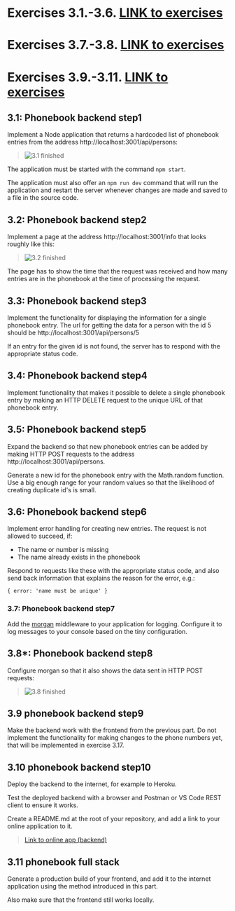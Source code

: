 # Exercises 3.1.-3.6. [LINK to exercises](https://fullstackopen.com/en/part3/node_js_and_express#exercises-3-1-3-6)

# Exercises 3.7.-3.8. [LINK to exercises](https://fullstackopen.com/en/part3/node_js_and_express#exercises-3-7-3-8)

# Exercises 3.9.-3.11. [LINK to exercises](https://fullstackopen.com/en/part3/deploying_app_to_internet#exercises-3-9-3-11)

## 3.1: Phonebook backend step1

Implement a Node application that returns a hardcoded list of phonebook entries from the address http://localhost:3001/api/persons:

> ![3.1 finished](https://fullstackopen.com/static/26ba32b70d616dfcb3b205941d6f8300/14be6/22e.png)

The application must be started with the command ```npm start```.

The application must also offer an ```npm run dev``` command that will run the application and restart the server whenever changes are made and saved to a file in the source code.

## 3.2: Phonebook backend step2
Implement a page at the address http://localhost:3001/info that looks roughly like this:

> ![3.2 finished](https://fullstackopen.com/static/40586be0ef70567dd132f7c371728283/14be6/23ea.png)

The page has to show the time that the request was received and how many entries are in the phonebook at the time of processing the request.

## 3.3: Phonebook backend step3
Implement the functionality for displaying the information for a single phonebook entry. The url for getting the data for a person with the id 5 should be http://localhost:3001/api/persons/5

If an entry for the given id is not found, the server has to respond with the appropriate status code.

## 3.4: Phonebook backend step4
Implement functionality that makes it possible to delete a single phonebook entry by making an HTTP DELETE request to the unique URL of that phonebook entry.

## 3.5: Phonebook backend step5
Expand the backend so that new phonebook entries can be added by making HTTP POST requests to the address http://localhost:3001/api/persons.

Generate a new id for the phonebook entry with the Math.random function. Use a big enough range for your random values so that the likelihood of creating duplicate id's is small.

## 3.6: Phonebook backend step6
Implement error handling for creating new entries. The request is not allowed to succeed, if:

* The name or number is missing
*  The name already exists in the phonebook

Respond to requests like these with the appropriate status code, and also send back information that explains the reason for the error, e.g.:

```{ error: 'name must be unique' }```

### 3.7: Phonebook backend step7
Add the [morgan](https://github.com/expressjs/morgan) middleware to your application for logging. Configure it to log messages to your console based on the tiny configuration.

## 3.8*: Phonebook backend step8
Configure morgan so that it also shows the data sent in HTTP POST requests:

> ![3.8 finished](https://fullstackopen.com/static/4ed4b48465d48df517158501c0be187e/14be6/24.png)

## 3.9 phonebook backend step9
Make the backend work with the frontend from the previous part. Do not implement the functionality for making changes to the phone numbers yet, that will be implemented in exercise 3.17.

## 3.10 phonebook backend step10
Deploy the backend to the internet, for example to Heroku.

Test the deployed backend with a browser and Postman or VS Code REST client to ensure it works.

Create a README.md at the root of your repository, and add a link to your online application to it.

> [Link to online app (backend)](https://nameless-castle-40757.herokuapp.com/api/persons)

## 3.11 phonebook full stack
Generate a production build of your frontend, and add it to the internet application using the method introduced in this part.

Also make sure that the frontend still works locally.
